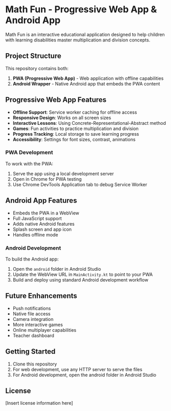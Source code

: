 # Math Fun - Progressive Web App & Android App

Math Fun is an interactive educational application designed to help children with learning disabilities master multiplication and division concepts.

## Project Structure

This repository contains both:

1. **PWA (Progressive Web App)** - Web application with offline capabilities
2. **Android Wrapper** - Native Android app that embeds the PWA content

## Progressive Web App Features

- **Offline Support**: Service worker caching for offline access
- **Responsive Design**: Works on all screen sizes
- **Interactive Lessons**: Using Concrete-Representational-Abstract method
- **Games**: Fun activities to practice multiplication and division
- **Progress Tracking**: Local storage to save learning progress
- **Accessibility**: Settings for font sizes, contrast, animations

### PWA Development

To work with the PWA:

1. Serve the app using a local development server
2. Open in Chrome for PWA testing
3. Use Chrome DevTools Application tab to debug Service Worker

## Android App Features

- Embeds the PWA in a WebView
- Full JavaScript support
- Adds native Android features
- Splash screen and app icon
- Handles offline mode

### Android Development

To build the Android app:

1. Open the `android` folder in Android Studio
2. Update the WebView URL in `MainActivity.kt` to point to your PWA
3. Build and deploy using standard Android development workflow

## Future Enhancements

- Push notifications
- Native file access
- Camera integration
- More interactive games
- Online multiplayer capabilities
- Teacher dashboard

## Getting Started

1. Clone this repository
2. For web development, use any HTTP server to serve the files
3. For Android development, open the android folder in Android Studio

## License

[Insert license information here]
